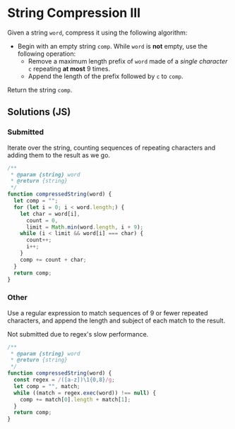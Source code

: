 # String Compression III

Given a string `word`, compress it using the following algorithm:

- Begin with an empty string `comp`. While `word` is **not** empty, use the following operation:
    - Remove a maximum length prefix of `word` made of a _single character_ `c` repeating **at most** 9 times.
    - Append the length of the prefix followed by `c` to `comp`.

Return the string `comp`.

## Solutions (JS)

### Submitted
Iterate over the string, counting sequences of repeating characters and adding them to the result as we go.
```js
/**
 * @param {string} word
 * @return {string}
 */
function compressedString(word) {
  let comp = "";
  for (let i = 0; i < word.length;) {
    let char = word[i],
      count = 0,
      limit = Math.min(word.length, i + 9);
    while (i < limit && word[i] === char) {
      count++;
      i++;
    }
    comp += count + char;
  }
  return comp;
}
```

### Other
Use a regular expression to match sequences of 9 or fewer repeated characters, and append the length and subject of each match to the result.

Not submitted due to regex's slow performance.
```js
/**
 * @param {string} word
 * @return {string}
 */
function compressedString(word) {
  const regex = /([a-z])\1{0,8}/g;
  let comp = "", match;
  while ((match = regex.exec(word)) !== null) {
    comp += match[0].length + match[1];
  }
  return comp;
}
```
